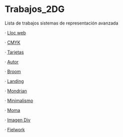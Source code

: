 # Trabajos_2DG
Lista de trabajos sistemas de representación avanzada

· [Lloc web](https://eduferre.github.io/llocweb/)

· [CMYK](https://eduferre.github.io/CMYK/)

· [Tarjetas](https://eduferre.github.io/Tarjetas/)

· [Autor](https://eduferre.github.io/Bachelard-Gaston/)

· [Broom](https://eduferre.github.io/broom/)

· [Landing](https://eduferre.github.io/Landing/)

· [Mondrian](https://eduferre.github.io/mondrian/)

· [Minimalismo](https://eduferre.github.io/Minimalismo/)

· [Moma](https://eduferre.github.io/Moma/)

· [Imagen Div](https://eduferre.github.io/imagen_div/)

· [Fielwork](https://eduferre.github.io/Fielwork/)
